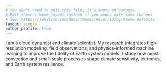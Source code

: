 ```yaml
---
# You don't need to edit this file, it's empty on purpose.
# Edit theme's home layout instead if you wanna make some changes
# See: https://jekyllrb.com/docs/themes/#overriding-theme-defaults
layout: single
author_profile: true
---
```


I am a cloud dynamist and climate scientist. My research integrates high-resolution modeling, field observations, and physics-informed machine learning to improve the fidelity of Earth system models. I study how moist convection and small-scale processes shape climate sensitivity, extremes, and Earth system resilience.
